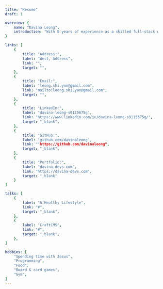 ```yaml
---
title: "Resume"
draft: 1

overview: {
    name: "Davina Leong",
    introduction: "With 8 years of experience as a skilled full-stack web developer, I am actively seeking a challenging position that can fully leverage my expertise in Laravel, React, and REST API development. My unrelenting passion for learning and my self-driven attitude make me a true asset to any team. I am eager to make a meaningful contribution to a forward-thinking and innovative organization.",
}

links: [
    {
        title: "Address:",
        label: "West, Address",
        link: "",
        target: "",
    },
    {
        title: "Email:",
        label: "leong.shi.yun@gmail.com",
        link: "mailto:leong.shi.yun@gmail.com",
        target: "",
    },
    {
        title: "LinkedIn:",
        label: "davina-leong-s9115675g",
        link: "https://www.linkedin.com/in/davina-leong-s9115675g/",
        target: "_blank",
    },
    {
        title: "GitHub:",
        label: "github.com/davinaleong",
        link: ""https://github.com/davinaleong",
        target: "_blank",
    },
    {
        title: "Portfolio:",
        label: "davina-devs.com",
        link: "https://davina-devs.com",
        target: "_blank"
    }
]

talks: [
    {
        label: "A Healthy Lifestyle",
        link: "#",
        target: "_blank",
    },
    {
        label: "CraftCMS",
        link: "#",
        target: "_blank",
    },
]

hobbies: [
    "Spending time with Jesus",
    "Programming",
    "Food",
    "Board & card games",
    "Gym",
]
---
```

